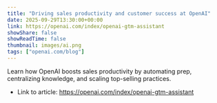 ```yaml
---
title: "Driving sales productivity and customer success at OpenAI"
date: 2025-09-29T13:30:00+00:00
link: https://openai.com/index/openai-gtm-assistant
showShare: false
showReadTime: false
thumbnail: images/ai.png
tags: ["openai.com/blog"]
---
```

Learn how OpenAI boosts sales productivity by automating prep, centralizing knowledge, and scaling top-selling practices.

- Link to article: https://openai.com/index/openai-gtm-assistant